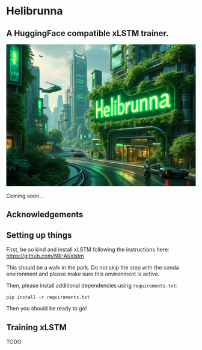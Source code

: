 # Helibrunna
## A HuggingFace compatible xLSTM trainer.

![](assets/helibrunna.jpg)

Coming soon...

## Acknowledgements

## Setting up things

First, be so kind and install xLSTM following the instructions here: https://github.com/NX-AI/xlstm

This should be a walk in the park. Do not skip the step with the conda environment and please make sure this environment is active.

Then, please install additional dependencies using `requirements.txt`:

```
pip install -r requirements.txt
```

Then you should be ready to go!

## Training xLSTM

TODO